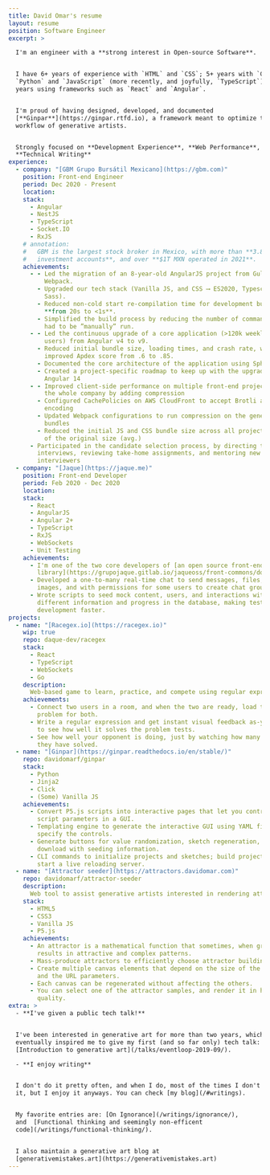 ```yaml
---
title: David Omar's resume
layout: resume
position: Software Engineer
excerpt: >

  I'm an engineer with a **strong interest in Open-source Software**.


  I have 6+ years of experience with `HTML` and `CSS`; 5+ years with `C`,
  `Python` and `JavaScript` (more recently, and joyfully, `TypeScript`), and 3+
  years using frameworks such as `React` and `Angular`.


  I'm proud of having designed, developed, and documented
  [**Ginpar**](https://ginpar.rtfd.io), a framework meant to optimize the
  workflow of generative artists.


  Strongly focused on **Development Experience**, **Web Performance**, and
  **Technical Writing**
experience:
  - company: "[GBM Grupo Bursátil Mexicano](https://gbm.com)"
    position: Front-end Engineer
    period: Dec 2020 - Present
    location:
    stack:
      - Angular
      - NestJS
      - TypeScript
      - Socket.IO
      - RxJS
    # annotation:
    #   GBM is the largest stock broker in Mexico, with more than **3.8M
    #   investment accounts**, and over **$1T MXN operated in 2021**.
    achievements:
      - - Led the migration of an 8-year-old AngularJS project from Gulp to
          Webpack.
        - Upgraded our tech stack (Vanilla JS, and CSS ⟶ ES2020, Typescript, and
          Sass).
        - Reduced non-cold start re-compilation time for development builds
          **from 20s to <1s**.
        - Simplified the build process by reducing the number of commands that
          had to be ”manually” run.
      - - Led the continuous upgrade of a core application (>120k weekly active
          users) from Angular v4 to v9.
        - Reduced initial bundle size, loading times, and crash rate, which
          improved Apdex score from .6 to .85.
        - Documented the core architecture of the application using Sphinx.
        - Created a project-specific roadmap to keep up with the upgrades up to
          Angular 14
      - - Improved client-side performance on multiple front-end projects across
          the whole company by adding compression
        - Configured CachePolicies on AWS CloudFront to accept Brotli and Gzip
          encoding
        - Updated Webpack configurations to run compression on the generated
          bundles
        - Reduced the initial JS and CSS bundle size across all projects to 15%
          of the original size (avg.)
      - Participated in the candidate selection process, by directing technical
        interviews, reviewing take-home assignments, and mentoring new
        interviewers
  - company: "[Jaque](https://jaque.me)"
    position: Front-end Developer
    period: Feb 2020 - Dec 2020
    location:
    stack:
      - React
      - AngularJS
      - Angular 2+
      - TypeScript
      - RxJS
      - WebSockets
      - Unit Testing
    achievements:
      - I'm one of the two core developers of [an open source front-end
        library](https://grupojaque.gitlab.io/jaqueoss/front-commons/docs/index).
      - Developed a one-to-many real-time chat to send messages, files; and
        images, and with permissions for some users to create chat groups.
      - Wrote scripts to seed mock content, users, and interactions with
        different information and progress in the database, making testing and
        development faster.
projects:
  - name: "[Racegex.io](https://racegex.io)"
    wip: true
    repo: daque-dev/racegex
    stack:
      - React
      - TypeScript
      - WebSockets
      - Go
    description:
      Web-based game to learn, practice, and compete using regular expressions
    achievements:
      - Connect two users in a room, and when the two are ready, load the same
        problem for both.
      - Write a regular expression and get instant visual feedback as-you-type
        to see how well it solves the problem tests.
      - See how well your opponent is doing, just by watching how many tests
        they have solved.
  - name: "[Ginpar](https://ginpar.readthedocs.io/en/stable/)"
    repo: davidomarf/ginpar
    stack:
      - Python
      - Jinja2
      - Click
      - (Some) Vanilla JS
    achievements:
      - Convert P5.js scripts into interactive pages that let you control the
        script parameters in a GUI.
      - Templating engine to generate the interactive GUI using YAML files to
        specify the controls.
      - Generate buttons for value randomization, sketch regeneration, and image
        download with seeding information.
      - CLI commands to initialize projects and sketches; build projects, and
        start a live reloading server.
  - name: "[Attractor seeder](https://attractors.davidomar.com)"
    repo: davidomarf/attractor-seeder
    description:
      Web tool to assist generative artists interested in rendering attractors
    stack:
      - HTML5
      - CSS3
      - Vanilla JS
      - P5.js
    achievements:
      - An attractor is a mathematical function that sometimes, when graphed,
        results in attractive and complex patterns.
      - Mass-produce attractors to efficiently choose attractor building values.
      - Create multiple canvas elements that depend on the size of the screen
        and the URL parameters.
      - Each canvas can be regenerated without affecting the others.
      - You can select one of the attractor samples, and render it in higher
        quality.
extra: >
  - **I've given a public tech talk!**


  I've been interested in generative art for more than two years, which
  eventually inspired me to give my first (and so far only) tech talk:
  [Introduction to generative art](/talks/eventloop-2019-09/).

  - **I enjoy writing**


  I don't do it pretty often, and when I do, most of the times I don't publish
  it, but I enjoy it anyways. You can check [my blog](/#writings).


  My favorite entries are: [On Ignorance](/writings/ignorance/),
  and  [Functional thinking and seemingly non-efficent
  code](/writings/functional-thinking/).


  I also maintain a generative art blog at
  [generativemistakes.art](https://generativemistakes.art)
---
```

